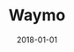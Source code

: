 ---
layout: site
title: "Waymo"
date: 2018-01-01
categories: [google]
version: 1.5.9
major: 1
minor: 5
patch: 9
slug: waymo
link: https://waymo.com/
submitter: lpolepeddi
permalink: /sites/:slug
---